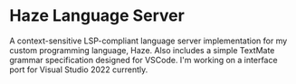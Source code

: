 # Haze Language Server

A context-sensitive LSP-compliant language server implementation for my custom programming language, Haze. Also includes a simple TextMate grammar specification designed for VSCode. I'm working on a interface port for Visual Studio 2022 currently.